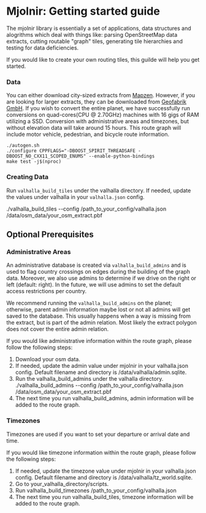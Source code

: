 # Mjolnir: Getting started guide

The mjolnir library is essentially a set of applications, data structures and alogrithms which deal with things like: parsing OpenStreetMap data extracts, cutting routable "graph" tiles, generating tile hierarchies and testing for data deficiencies.

If you would like to create your own routing tiles, this guilde will help you get started.  

### Data

You can either download city-sized extracts from [Mapzen](https://mapzen.com/data/metro-extracts/).  However, if you are looking for larger extracts, they can be downloaded from [Geofabrik GmbH](http://http://download.geofabrik.de/).  If you wish to convert the entire planet, we have successfully run conversions on quad-cores(CPU @ 2.70GHz) machines with 16 gigs of RAM utilizing a SSD.  Conversion with administrative areas and timezones, but without elevation data will take around 15 hours.  This route graph will include motor vehicle, pedestrian, and bicycle route information.

```
./autogen.sh
./configure CPPFLAGS="-DBOOST_SPIRIT_THREADSAFE -DBOOST_NO_CXX11_SCOPED_ENUMS" --enable-python-bindings
make test -j$(nproc)
```

### Creating Data

Run `valhalla_build_tiles` under the valhalla directory.  If needed, update the values under valhalla in your `valhalla.json` config.

./valhalla_build_tiles --config  /path_to_your_config/valhalla.json /data/osm_data/your_osm_extract.pbf

## Optional Prerequisites

### Administrative Areas

An administrative database is created via `valhalla_build_admins` and is used to flag country crossings on edges during the building of the graph data.  Moreover, we also use admins to determine if we drive on the right or left (default: right).  In the future, we will use admins to set the default access restrictions per country.  

We recommend running the `valhalla_build_admins` on the planet; otherwise, parent admin information maybe lost or not all admins will get saved to the database.  This usually happens when a way is missing from the extract, but is part of the admin relation.  Most likely the extract polygon does not cover the entire admin relation.

If you would like administrative information within the route graph, please follow the following steps:

1. Download your osm data.
2. If needed, update the admin value under mjolnir in your valhalla.json config.  Default filename and directory is /data/valhalla/admin.sqlite.
3. Run the valhalla_build_admins under the valhalla directory.  ./valhalla_build_admins --config  /path_to_your_config/valhalla.json /data/osm_data/your_osm_extract.pbf
4. The next time you run valhalla_build_admins, admin information will be added to the route graph.  

### Timezones

Timezones are used if you want to set your departure or arrival date and time. 

If you would like timezone information within the route graph, please follow the following steps:

1. If needed, update the timezone value under mjolnir in your valhalla.json config.  Default filename and directory is /data/valhalla/tz_world.sqlite.
2. Go to your_valhalla_directory/scripts.
3. Run valhalla_build_timezones /path_to_your_config/valhalla.json
4. The next time you run valhalla_build_tiles, timezone information will be added to the route graph.  
